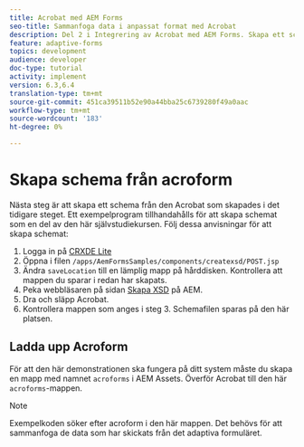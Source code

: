 ```yaml
---
title: Acrobat med AEM Forms
seo-title: Sammanfoga data i anpassat format med Acrobat
description: Del 2 i Integrering av Acrobat med AEM Forms. Skapa ett schema från en Acrobat.
feature: adaptive-forms
topics: development
audience: developer
doc-type: tutorial
activity: implement
version: 6.3,6.4
translation-type: tm+mt
source-git-commit: 451ca39511b52e90a44bba25c6739280f49a0aac
workflow-type: tm+mt
source-wordcount: '183'
ht-degree: 0%

---
```



# Skapa schema från acroform

Nästa steg är att skapa ett schema från den Acrobat som skapades i det tidigare steget. Ett exempelprogram tillhandahålls för att skapa schemat som en del av den här självstudiekursen. Följ dessa anvisningar för att skapa schemat:

1. Logga in på [CRXDE Lite](http://localhost:4502/crx/de)
2. Öppna i filen `/apps/AemFormsSamples/components/createxsd/POST.jsp`
3. Ändra `saveLocation` till en lämplig mapp på hårddisken. Kontrollera att mappen du sparar i redan har skapats.
4. Peka webbläsaren på sidan [Skapa XSD](http://localhost:4502/content/DocumentServices/CreateXsd.html) på AEM.
5. Dra och släpp Acrobat.
6. Kontrollera mappen som anges i steg 3. Schemafilen sparas på den här platsen.

## Ladda upp Acroform

För att den här demonstrationen ska fungera på ditt system måste du skapa en mapp med namnet `acroforms` i AEM Assets. Överför Acrobat till den här `acroforms`-mappen.

>[!NOTE]
>
>Exempelkoden söker efter acroform i den här mappen. Det behövs för att sammanfoga de data som har skickats från det adaptiva formuläret.
